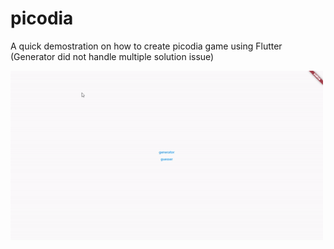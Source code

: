# picodia

A quick demostration on how to create picodia game using Flutter
(Generator did not handle multiple solution issue)

<img src="screenshot/demo.gif" alt="demo" width="500px">
